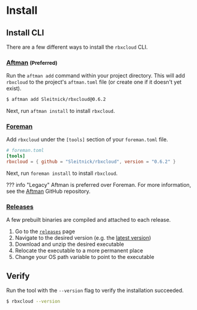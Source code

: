 # Install

## Install CLI

There are a few different ways to install the `rbxcloud` CLI.

### [Aftman](https://github.com/LPGhatguy/aftman) <small>(Preferred)</small>
Run the `aftman add` command within your project directory. This will add `rbxcloud` to the project's `aftman.toml` file (or create one if it doesn't yet exist).
```sh
$ aftman add Sleitnick/rbxcloud@0.6.2
```

Next, run `aftman install` to install `rbxcloud`.

### [Foreman](https://github.com/Roblox/foreman)
Add `rbxcloud` under the `[tools]` section of your `foreman.toml` file.
```toml
# foreman.toml
[tools]
rbxcloud = { github = "Sleitnick/rbxcloud", version = "0.6.2" }
```

Next, run `foreman install` to install `rbxcloud`.

??? info "Legacy"
	Aftman is preferred over Foreman. For more information, see the [Aftman](https://github.com/LPGhatguy/aftman) GitHub repository.

### [Releases](https://github.com/Sleitnick/rbxcloud/releases)
A few prebuilt binaries are compiled and attached to each release.

1. Go to the [`releases`](https://github.com/Sleitnick/rbxcloud/releases) page
1. Navigate to the desired version (e.g. the [latest version](https://github.com/Sleitnick/rbxcloud/releases/latest))
1. Download and unzip the desired executable
1. Relocate the executable to a more permanent place
1. Change your OS path variable to point to the executable

## Verify
Run the tool with the `--version` flag to verify the installation succeeded.
```sh
$ rbxcloud --version
```
